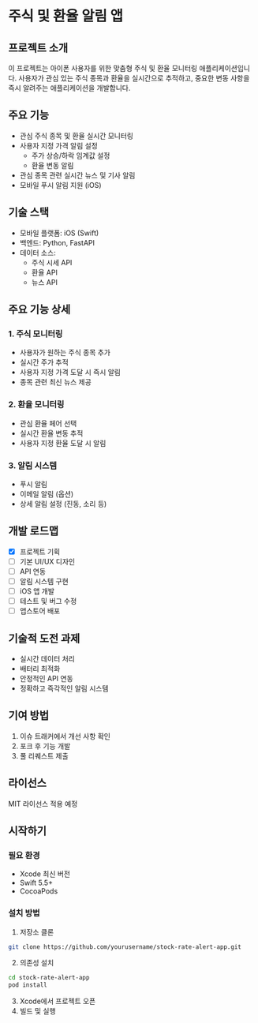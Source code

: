 # 주식 및 환율 알림 앱

## 프로젝트 소개
이 프로젝트는 아이폰 사용자를 위한 맞춤형 주식 및 환율 모니터링 애플리케이션입니다. 사용자가 관심 있는 주식 종목과 환율을 실시간으로 추적하고, 중요한 변동 사항을 즉시 알려주는 애플리케이션을 개발합니다.

## 주요 기능
- 관심 주식 종목 및 환율 실시간 모니터링
- 사용자 지정 가격 알림 설정
  - 주가 상승/하락 임계값 설정
  - 환율 변동 알림
- 관심 종목 관련 실시간 뉴스 및 기사 알림
- 모바일 푸시 알림 지원 (iOS)

## 기술 스택
- 모바일 플랫폼: iOS (Swift)
- 백엔드: Python, FastAPI
- 데이터 소스: 
  - 주식 시세 API
  - 환율 API
  - 뉴스 API

## 주요 기능 상세
### 1. 주식 모니터링
- 사용자가 원하는 주식 종목 추가
- 실시간 주가 추적
- 사용자 지정 가격 도달 시 즉시 알림
- 종목 관련 최신 뉴스 제공

### 2. 환율 모니터링
- 관심 환율 페어 선택
- 실시간 환율 변동 추적
- 사용자 지정 환율 도달 시 알림

### 3. 알림 시스템
- 푸시 알림
- 이메일 알림 (옵션)
- 상세 알림 설정 (진동, 소리 등)

## 개발 로드맵
- [x] 프로젝트 기획
- [ ] 기본 UI/UX 디자인
- [ ] API 연동
- [ ] 알림 시스템 구현
- [ ] iOS 앱 개발
- [ ] 테스트 및 버그 수정
- [ ] 앱스토어 배포

## 기술적 도전 과제
- 실시간 데이터 처리
- 배터리 최적화
- 안정적인 API 연동
- 정확하고 즉각적인 알림 시스템

## 기여 방법
1. 이슈 트래커에서 개선 사항 확인
2. 포크 후 기능 개발
3. 풀 리퀘스트 제출

## 라이선스
MIT 라이선스 적용 예정

## 시작하기
### 필요 환경
- Xcode 최신 버전
- Swift 5.5+
- CocoaPods

### 설치 방법
1. 저장소 클론
```bash
git clone https://github.com/yourusername/stock-rate-alert-app.git
```
2. 의존성 설치
```bash
cd stock-rate-alert-app
pod install
```
3. Xcode에서 프로젝트 오픈
4. 빌드 및 실행 